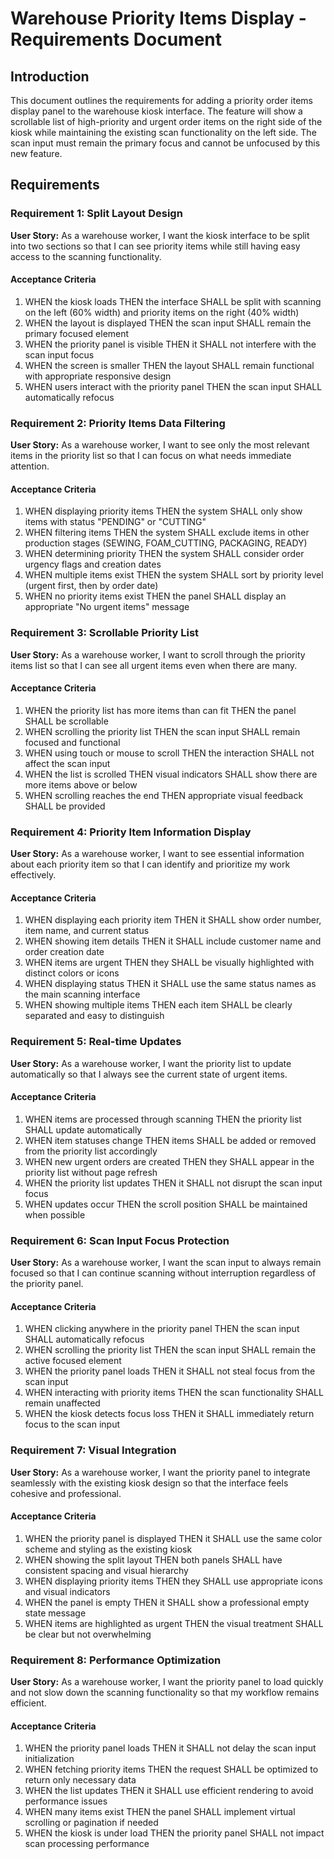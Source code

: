 # Warehouse Priority Items Display - Requirements Document

## Introduction

This document outlines the requirements for adding a priority order items display panel to the warehouse kiosk interface. The feature will show a scrollable list of high-priority and urgent order items on the right side of the kiosk while maintaining the existing scan functionality on the left side. The scan input must remain the primary focus and cannot be unfocused by this new feature.

## Requirements

### Requirement 1: Split Layout Design

**User Story:** As a warehouse worker, I want the kiosk interface to be split into two sections so that I can see priority items while still having easy access to the scanning functionality.

#### Acceptance Criteria

1. WHEN the kiosk loads THEN the interface SHALL be split with scanning on the left (60% width) and priority items on the right (40% width)
2. WHEN the layout is displayed THEN the scan input SHALL remain the primary focused element
3. WHEN the priority panel is visible THEN it SHALL not interfere with the scan input focus
4. WHEN the screen is smaller THEN the layout SHALL remain functional with appropriate responsive design
5. WHEN users interact with the priority panel THEN the scan input SHALL automatically refocus

### Requirement 2: Priority Items Data Filtering

**User Story:** As a warehouse worker, I want to see only the most relevant items in the priority list so that I can focus on what needs immediate attention.

#### Acceptance Criteria

1. WHEN displaying priority items THEN the system SHALL only show items with status "PENDING" or "CUTTING"
2. WHEN filtering items THEN the system SHALL exclude items in other production stages (SEWING, FOAM_CUTTING, PACKAGING, READY)
3. WHEN determining priority THEN the system SHALL consider order urgency flags and creation dates
4. WHEN multiple items exist THEN the system SHALL sort by priority level (urgent first, then by order date)
5. WHEN no priority items exist THEN the panel SHALL display an appropriate "No urgent items" message

### Requirement 3: Scrollable Priority List

**User Story:** As a warehouse worker, I want to scroll through the priority items list so that I can see all urgent items even when there are many.

#### Acceptance Criteria

1. WHEN the priority list has more items than can fit THEN the panel SHALL be scrollable
2. WHEN scrolling the priority list THEN the scan input SHALL remain focused and functional
3. WHEN using touch or mouse to scroll THEN the interaction SHALL not affect the scan input
4. WHEN the list is scrolled THEN visual indicators SHALL show there are more items above or below
5. WHEN scrolling reaches the end THEN appropriate visual feedback SHALL be provided

### Requirement 4: Priority Item Information Display

**User Story:** As a warehouse worker, I want to see essential information about each priority item so that I can identify and prioritize my work effectively.

#### Acceptance Criteria

1. WHEN displaying each priority item THEN it SHALL show order number, item name, and current status
2. WHEN showing item details THEN it SHALL include customer name and order creation date
3. WHEN items are urgent THEN they SHALL be visually highlighted with distinct colors or icons
4. WHEN displaying status THEN it SHALL use the same status names as the main scanning interface
5. WHEN showing multiple items THEN each item SHALL be clearly separated and easy to distinguish

### Requirement 5: Real-time Updates

**User Story:** As a warehouse worker, I want the priority list to update automatically so that I always see the current state of urgent items.

#### Acceptance Criteria

1. WHEN items are processed through scanning THEN the priority list SHALL update automatically
2. WHEN item statuses change THEN items SHALL be added or removed from the priority list accordingly
3. WHEN new urgent orders are created THEN they SHALL appear in the priority list without page refresh
4. WHEN the priority list updates THEN it SHALL not disrupt the scan input focus
5. WHEN updates occur THEN the scroll position SHALL be maintained when possible

### Requirement 6: Scan Input Focus Protection

**User Story:** As a warehouse worker, I want the scan input to always remain focused so that I can continue scanning without interruption regardless of the priority panel.

#### Acceptance Criteria

1. WHEN clicking anywhere in the priority panel THEN the scan input SHALL automatically refocus
2. WHEN scrolling the priority list THEN the scan input SHALL remain the active focused element
3. WHEN the priority panel loads THEN it SHALL not steal focus from the scan input
4. WHEN interacting with priority items THEN the scan functionality SHALL remain unaffected
5. WHEN the kiosk detects focus loss THEN it SHALL immediately return focus to the scan input

### Requirement 7: Visual Integration

**User Story:** As a warehouse worker, I want the priority panel to integrate seamlessly with the existing kiosk design so that the interface feels cohesive and professional.

#### Acceptance Criteria

1. WHEN the priority panel is displayed THEN it SHALL use the same color scheme and styling as the existing kiosk
2. WHEN showing the split layout THEN both panels SHALL have consistent spacing and visual hierarchy
3. WHEN displaying priority items THEN they SHALL use appropriate icons and visual indicators
4. WHEN the panel is empty THEN it SHALL show a professional empty state message
5. WHEN items are highlighted as urgent THEN the visual treatment SHALL be clear but not overwhelming

### Requirement 8: Performance Optimization

**User Story:** As a warehouse worker, I want the priority panel to load quickly and not slow down the scanning functionality so that my workflow remains efficient.

#### Acceptance Criteria

1. WHEN the priority panel loads THEN it SHALL not delay the scan input initialization
2. WHEN fetching priority items THEN the request SHALL be optimized to return only necessary data
3. WHEN the list updates THEN it SHALL use efficient rendering to avoid performance issues
4. WHEN many items exist THEN the panel SHALL implement virtual scrolling or pagination if needed
5. WHEN the kiosk is under load THEN the priority panel SHALL not impact scan processing performance
